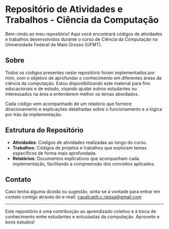 # Repositório de Atividades e Trabalhos - Ciência da Computação

Bem-vindo ao meu repositório! Aqui você encontrará códigos de atividades e trabalhos desenvolvidos durante o curso de Ciência da Computação na Universidade Federal de Mato Grosso (UFMT).

## Sobre

Todos os códigos presentes neste repositório foram implementados por mim, com o objetivo de aprofundar o conhecimento em diferentes áreas da ciência da computação. Estou disponibilizando este material para fins educacionais e de estudo, visando ajudar outros estudantes ou interessados na área a entenderem melhor os temas abordados.

Cada código vem acompanhado de um relatório que fornece direcionamento e explicações detalhadas sobre o funcionamento e a lógica por trás da implementação.

## Estrutura do Repositório

- **Atividades**: Códigos de atividades realizadas ao longo do curso.
- **Trabalhos**: Códigos de projetos e trabalhos que exploram temas específicos de forma mais aprofundada.
- **Relatórios**: Documentos explicativos que acompanham cada implementação, facilitando a compreensão dos conceitos aplicados.

## Contato

Caso tenha alguma dúvida ou sugestão, sinta-se à vontade para entrar em contato comigo através do e-mail: [cavalcanti.c.raissa@gmail.com](mailto:cavalcanti.c.raissa@gmail.com)

---

Este repositório é uma contribuição ao aprendizado coletivo e à troca de conhecimento entre estudantes e entusiastas da computação. Aproveite e bons estudos!
